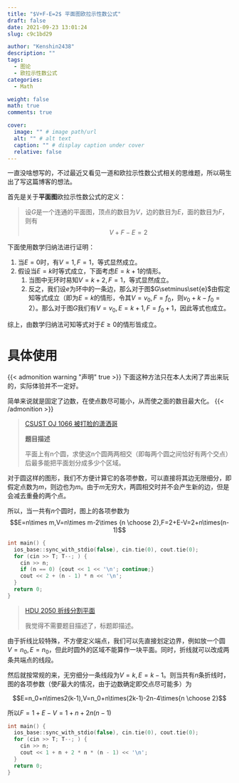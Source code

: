 ```yaml
---
title: "$V+F-E=2$ 平面图欧拉示性数公式"
draft: false
date: 2021-09-23 13:01:24
slug: c9c1bd29

author: "Kenshin2438"
description: ""
tags:
  - 图论
  - 欧拉示性数公式
categories:
  - Math

weight: false
math: true
comments: true

cover:
  image: "" # image path/url
  alt: "" # alt text
  caption: "" # display caption under cover
  relative: false
---
```


一直没啥想写的，不过最近又看见一道和欧拉示性数公式相关的思维题，所以萌生出了写这篇博客的想法。

首先是关于**平面图**欧拉示性数公式的定义：

> 设$G$是一个连通的平面图，顶点的数目为$V$，边的数目为$E$，面的数目为$F$，则有$$V+F-E=2$$

<!-- more -->

下面使用数学归纳法进行证明：

1. 当$E=0$时，有$V=1,F=1$，等式显然成立。
2. 假设当$E=k$时等式成立，下面考虑$E=k+1$的情形。
   1. 当图中无环时易知$V=k+2,F=1$，等式显然成立。
   2. 反之，我们设$e$为环中的一条边，那么对于图$G\setminus\set{e}$由假定知等式成立（即为$E=k$的情形，令其$V=v_0,F=f_0$，则$v_0+k-f_0=2$）。那么对于图$G$我们有$V=v_0,E=k+1,F=f_0+1$，因此等式也成立。

综上，由数学归纳法可知等式对于$E\geq0$的情形皆成立。

# 具体使用

{{< admonition warning "声明" true >}}
下面这种方法只在本人太闲了弄出来玩的，实际体验并不一定好。

简单来说就是固定了边数，在使点数尽可能小，从而使之面的数目最大化。
{{< /admonition >}}

> [CSUST OJ 1066 被打脸的潇洒哥](http://acm.csust.edu.cn/problem/1066)
> 
> **题目描述**
> 
> 平面上有n个圆，求使这n个圆两两相交（即每两个圆之间恰好有两个交点）后最多能把平面划分成多少个区域。

对于圆这样的图形，我们不方便计算它的各项参数，可以直接将其边无限细分，即假定点数为$m$，则边也为$m$。由于$m$无穷大，两圆相交时并不会产生新的边，但是会减去重叠的两个点。

所以，当一共有$n$个圆时，图上的各项参数为
$$E=n\times m,V=n\times m-2\times {n \choose 2},F=2+E-V=2+n\times(n-1)$$

```cpp
int main() {
  ios_base::sync_with_stdio(false), cin.tie(0), cout.tie(0);
  for (cin >> T; T--; ) {
    cin >> n;
    if (n == 0) {cout << 1 << '\n'; continue;}
    cout << 2 + (n - 1) * n << '\n';
  }
  return 0;
}
```

> [HDU 2050 折线分割平面](http://acm.hdu.edu.cn/showproblem.php?pid=2050)
> 
> 我觉得不需要题目描述了，标题即描述。

由于折线比较特殊，不方便定义端点，我们可以先直接划定边界，例如放一个圆$V=n_0,E=n_0$，但此时圆外的区域不能算作一块平面。同时，折线就可以改成两条共端点的线段。

然后就按常规的来，无穷细分一条线段为$V=k,E=k-1$。则当共有$n$条折线时，图的各项参数（使$F$最大的情况，由于边数确定即交点尽可能多）为

$$E=n_0+n\times2(k-1),V=n_0+n\times(2k-1)-2n-4\times{n \choose 2}$$

所以$F=1+E-V=1+n+2n(n-1)$

```cpp
int main() {
  ios_base::sync_with_stdio(false), cin.tie(0), cout.tie(0);
  for (cin >> T; T--; ) {
    cin >> n;
    cout << 1 + n + 2 * n * (n - 1) << '\n';
  }
  return 0;
}
```
